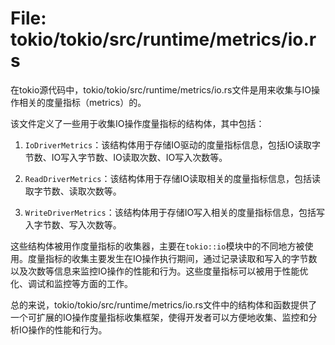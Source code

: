 # File: tokio/tokio/src/runtime/metrics/io.rs

在tokio源代码中，tokio/tokio/src/runtime/metrics/io.rs文件是用来收集与IO操作相关的度量指标（metrics）的。

该文件定义了一些用于收集IO操作度量指标的结构体，其中包括：

1. `IoDriverMetrics`：该结构体用于存储IO驱动的度量指标信息，包括IO读取字节数、IO写入字节数、IO读取次数、IO写入次数等。

2. `ReadDriverMetrics`：该结构体用于存储IO读取相关的度量指标信息，包括读取字节数、读取次数等。

3. `WriteDriverMetrics`：该结构体用于存储IO写入相关的度量指标信息，包括写入字节数、写入次数等。

这些结构体被用作度量指标的收集器，主要在`tokio::io`模块中的不同地方被使用。度量指标的收集主要发生在IO操作执行期间，通过记录读取和写入的字节数以及次数等信息来监控IO操作的性能和行为。这些度量指标可以被用于性能优化、调试和监控等方面的工作。

总的来说，tokio/tokio/src/runtime/metrics/io.rs文件中的结构体和函数提供了一个可扩展的IO操作度量指标收集框架，使得开发者可以方便地收集、监控和分析IO操作的性能和行为。

